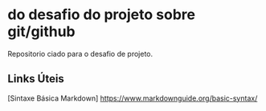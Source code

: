 #  do desafio do projeto sobre git/github
Repositorio ciado para o desafio de projeto.

## Links Úteis 
[Sintaxe Básica Markdown] https://www.markdownguide.org/basic-syntax/
